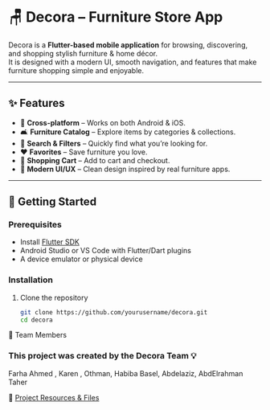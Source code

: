 # 🪑 Decora – Furniture Store App  

Decora is a **Flutter-based mobile application** for browsing, discovering, and shopping stylish furniture & home décor.  
It is designed with a modern UI, smooth navigation, and features that make furniture shopping simple and enjoyable.  

---

## ✨ Features
- 📱 **Cross-platform** – Works on both Android & iOS.  
- 🛋️ **Furniture Catalog** – Explore items by categories & collections.  
- 🔎 **Search & Filters** – Quickly find what you’re looking for.  
- ❤️ **Favorites** – Save furniture you love.  
- 🛒 **Shopping Cart** – Add to cart and checkout.  
- 🎨 **Modern UI/UX** – Clean design inspired by real furniture apps.  

---

## 🚀 Getting Started

### Prerequisites
- Install [Flutter SDK](https://docs.flutter.dev/get-started/install)  
- Android Studio or VS Code with Flutter/Dart plugins  
- A device emulator or physical device  

### Installation
1. Clone the repository  
   ```bash
   git clone https://github.com/yourusername/decora.git
   cd decora
👥 Team Members

### This project was created by the Decora Team 💡
Farha Ahmed	,
Karen ,
Othman,
Habiba Basel,
Abdelaziz,
AbdElrahman Taher

📂 [Project Resources & Files](https://drive.google.com/drive/folders/1Y-9wyM-NmRRSBZkVCwYR_f3M9h6oDDDv?usp=drive_link)